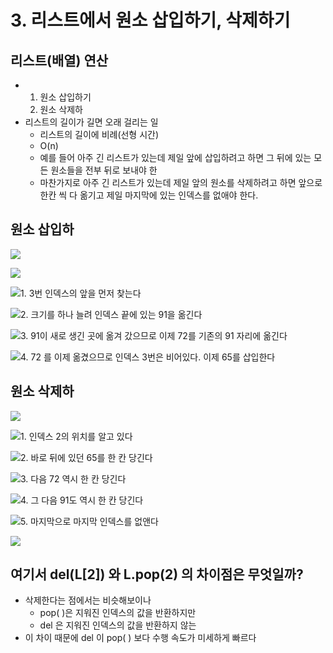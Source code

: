 # 3. 리스트에서 원소 삽입하기, 삭제하기

## 리스트\(배열\) 연산

* 1. 원소 삽입하기
  2. 원소 삭제하
* 리스트의 길이가 길면 오래 걸리는 일
  * 리스트의 길이에 비례\(선형 시간\)
  * O\(n\)
  * 예를 들어 아주 긴 리스트가 있는데 제일 앞에 삽입하려고 하면 그 뒤에 있는 모든 원소들을 전부 뒤로 보내야 한
  *  마찬가지로 아주 긴 리스트가 있는데 제일 앞의 원소를 삭제하려고 하면 앞으로 한칸 씩 다 옮기고 제일 마지막에 있는 인덱스를 없애야 한다.



## 원소 삽입하

![](../.gitbook/assets/2019-12-29-4.29.12.png)

![](../.gitbook/assets/2019-12-29-4.29.43.png)

![1. 3&#xBC88; &#xC778;&#xB371;&#xC2A4;&#xC758; &#xC55E;&#xC744; &#xBA3C;&#xC800; &#xCC3E;&#xB294;&#xB2E4;](../.gitbook/assets/2019-12-29-4.30.08.png)

![2. &#xD06C;&#xAE30;&#xB97C; &#xD558;&#xB098; &#xB298;&#xB824; &#xC778;&#xB371;&#xC2A4; &#xB05D;&#xC5D0; &#xC788;&#xB294; 91&#xC744; &#xC62E;&#xAE34;&#xB2E4;](../.gitbook/assets/2019-12-29-4.32.01.png)

![3. 91&#xC774; &#xC0C8;&#xB85C; &#xC0DD;&#xAE34; &#xACF3;&#xC5D0; &#xC62E;&#xACA8; &#xAC14;&#xC73C;&#xBBC0;&#xB85C; &#xC774;&#xC81C; 72&#xB97C; &#xAE30;&#xC874;&#xC758; 91 &#xC790;&#xB9AC;&#xC5D0; &#xC62E;&#xAE34;&#xB2E4;](../.gitbook/assets/2019-12-29-4.32.51.png)

![4. 72 &#xB97C; &#xC774;&#xC81C; &#xC62E;&#xACBC;&#xC73C;&#xBBC0;&#xB85C; &#xC778;&#xB371;&#xC2A4; 3&#xBC88;&#xC740; &#xBE44;&#xC5B4;&#xC788;&#xB2E4;. &#xC774;&#xC81C; 65&#xB97C; &#xC0BD;&#xC785;&#xD55C;&#xB2E4;](../.gitbook/assets/2019-12-29-4.33.45.png)

## 원소 삭제하

![](../.gitbook/assets/2019-12-29-4.35.39.png)

![1. &#xC778;&#xB371;&#xC2A4; 2&#xC758; &#xC704;&#xCE58;&#xB97C; &#xC54C;&#xACE0; &#xC788;&#xB2E4;](../.gitbook/assets/2019-12-29-4.36.01.png)

![2. &#xBC14;&#xB85C; &#xB4A4;&#xC5D0; &#xC788;&#xB358; 65&#xB97C; &#xD55C; &#xCE78; &#xB2F9;&#xAE34;&#xB2E4;](../.gitbook/assets/2019-12-29-4.36.21.png)

![3. &#xB2E4;&#xC74C; 72 &#xC5ED;&#xC2DC; &#xD55C; &#xCE78; &#xB2F9;&#xAE34;&#xB2E4;](../.gitbook/assets/2019-12-29-4.36.44.png)

![4. &#xADF8; &#xB2E4;&#xC74C; 91&#xB3C4; &#xC5ED;&#xC2DC; &#xD55C; &#xCE78; &#xB2F9;&#xAE34;&#xB2E4;](../.gitbook/assets/2019-12-29-4.37.14.png)

![5. &#xB9C8;&#xC9C0;&#xB9C9;&#xC73C;&#xB85C; &#xB9C8;&#xC9C0;&#xB9C9; &#xC778;&#xB371;&#xC2A4;&#xB97C; &#xC5C6;&#xC564;&#xB2E4;](../.gitbook/assets/2019-12-29-4.37.33.png)

![](../.gitbook/assets/2019-12-29-4.39.24.png)

## 여기서 del\(L\[2\]\) 와 L.pop\(2\) 의 차이점은 무엇일까?

* 삭제한다는 점에서는 비슷해보이나
  * pop\( \)은 지워진 인덱스의 값을 반환하지만
  * del 은 지워진 인덱스의 값을 반환하지 않는
* 이 차이 때문에 del 이 pop\( \) 보다 수행 속도가 미세하게 빠르다 

